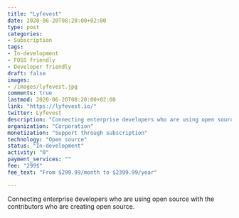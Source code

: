 ```yaml
---
title: "Lyfevest"
date: 2020-06-20T08:20:00+02:00
type: post
categories:
- Subscription
tags:
- In-development
- FOSS friendly
- Developer friendly
draft: false
images:
- /images/lyfevest.jpg
comments: true
lastmod: 2020-06-20T08:20:00+02:00
link: "https://lyfevest.io/"
twitter: Lyfevest
description: "Connecting enterprise developers who are using open source with the contributors who are creating open source."
organization: "Corporation"
monetization: "Support through subscription"
technology: "Open source"
status: "In-development"
activity: "0"
payment_services: ""
fee: "299$"
fee_text: "From $299.99/month to $2399.99/year"

---
```


Connecting enterprise developers who are using open source with the contributors who are creating open source.<!--more-->

